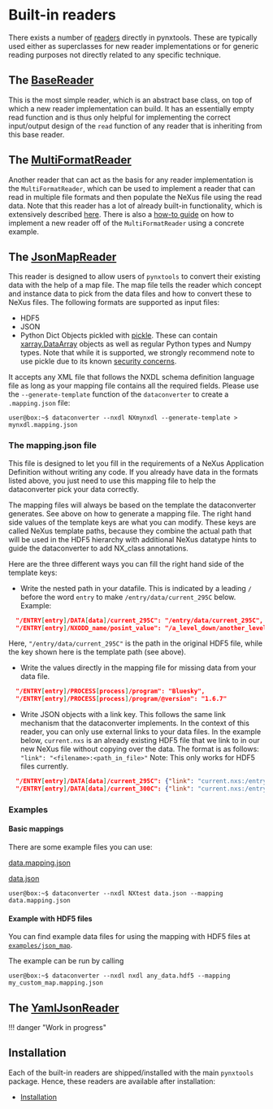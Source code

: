 # Built-in readers
There exists a number of [readers](https://github.com/FAIRmat-NFDI/pynxtools/tree/master/src/pynxtools/dataconverter/readers) directly in pynxtools. These are typically used either as superclasses for new reader implementations or for generic reading purposes not directly related to any specific technique.

## The [BaseReader](https://github.com/FAIRmat-NFDI/pynxtools/blob/master/src/pynxtools/dataconverter/readers/base/reader.py)

This is the most simple reader, which is an abstract base class, on top of which a new reader implementation can build. It has an essentially empty read function and is thus only helpful for implementing the correct input/output design of the ```read``` function of any reader that is inheriting from this base reader.

## The [MultiFormatReader](https://github.com/FAIRmat-NFDI/pynxtools/blob/master/src/pynxtools/dataconverter/readers/multi/reader.py)

Another reader that can act as the basis for any reader implementation is the `MultiFormatReader`, which can be used to implement a reader that can read in multiple file formats and then populate the NeXus file using the read data. Note that this reader has a lot of already built-in functionality, which is extensively described [here](../learn/multi-format-reader.md). There is also a [how-to guide](../how-tos/use-multi-format-reader.md) on how to implement a new reader off of the `MultiFormatReader` using a concrete example.

## The [JsonMapReader](https://github.com/FAIRmat-NFDI/pynxtools/blob/master/src/pynxtools/dataconverter/readers/json_map/reader.py)

This reader is designed to allow users of `pynxtools` to convert their existing data with the help of a map file. The map file tells the reader which concept and instance data to pick from the data files and how to convert these to NeXus files. The following formats are supported as input files:

* HDF5
* JSON
* Python Dict Objects pickled with [pickle](https://docs.python.org/3/library/pickle.html). These can contain [xarray.DataArray](https://docs.xarray.dev/en/stable/generated/xarray.DataArray.html) objects as well as regular Python types and Numpy types. Note that while it is supported, we strongly recommend note to use pickle due to its known [security concerns](https://huggingface.co/docs/hub/security-pickle).

It accepts any XML file that follows the NXDL schema definition language file as long as your mapping file contains all the required fields.
Please use the `--generate-template` function of the `dataconverter` to create a `.mapping.json` file:

```console
user@box:~$ dataconverter --nxdl NXmynxdl --generate-template > mynxdl.mapping.json
```

### The mapping.json file

This file is designed to let you fill in the requirements of a NeXus Application Definition without writing any code. If you already have data in the formats listed above, you just need to use this mapping file to help the dataconverter pick your data correctly.

The mapping files will always be based on the template the dataconverter generates. See above on how to generate a mapping file. The right hand side values of the template keys are what you can modify. These keys are called NeXus template paths, because they combine the actual path that will be used in the HDF5 hierarchy with additional NeXus datatype hints to guide the dataconverter to add NX_class annotations.

Here are the three different ways you can fill the right hand side of the template keys:

* Write the nested path in your datafile. This is indicated by a leading `/` before the word `entry` to make `/entry/data/current_295C` below.
Example:

```json
  "/ENTRY[entry]/DATA[data]/current_295C": "/entry/data/current_295C",
  "/ENTRY[entry]/NXODD_name/posint_value": "/a_level_down/another_level_down/posint_value",
```

Here, `"/entry/data/current_295C"` is the path in the original HDF5 file, while the key shown here is the template path (see above).

* Write the values directly in the mapping file for missing data from your data file.

```json
  "/ENTRY[entry]/PROCESS[process]/program": "Bluesky",
  "/ENTRY[entry]/PROCESS[process]/program/@version": "1.6.7"
```

* Write JSON objects with a link key. This follows the same link mechanism that the dataconverter implements. In the context of this reader, you can only use external links to your data files. In the example below, `current.nxs` is an already existing HDF5 file that we link to in our new NeXus file without copying over the data. The format is as follows:
`"link": "<filename>:<path_in_file>"`
Note: This only works for HDF5 files currently.

```json
  "/ENTRY[entry]/DATA[data]/current_295C": {"link": "current.nxs:/entry/data/current_295C"},
  "/ENTRY[entry]/DATA[data]/current_300C": {"link": "current.nxs:/entry/data/current_300C"},
```

### Examples

#### Basic mappings

There are some example files you can use:

[data.mapping.json](https://github.com/FAIRmat-NFDI/pynxtools/tree/master/tests/data/dataconverter/readers/json_map/data.mapping.json)

[data.json](https://github.com/FAIRmat-NFDI/pynxtools/tree/master/tests/data/dataconverter/readers/json_map/data.json)

```console
user@box:~$ dataconverter --nxdl NXtest data.json --mapping data.mapping.json
```

#### Example with HDF5 files

You can find example data files for using the mapping with HDF5 files at [`examples/json_map`](https://github.com/FAIRmat-NFDI/pynxtools/tree/master/examples/examples/json_map/).

The example can be run by calling

```console
user@box:~$ dataconverter --nxdl nxdl any_data.hdf5 --mapping my_custom_map.mapping.json
```

## The [YamlJsonReader](https://github.com/FAIRmat-NFDI/pynxtools/blob/master/src/pynxtools/dataconverter/readers/json_yml/reader.py)

!!! danger "Work in progress"

## Installation

Each of the built-in readers are shipped/installed with the main `pynxtools` package. Hence, these readers are available after installation:

- [Installation](../tutorial/installation.md)